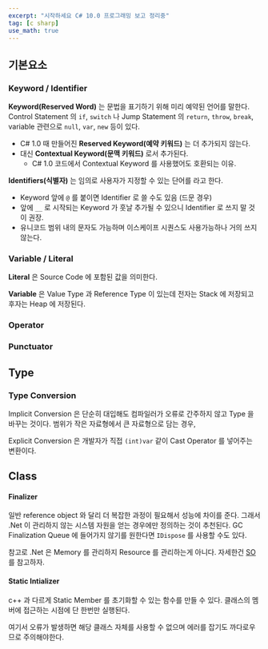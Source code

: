 ```yaml
---
excerpt: "시작하세요 C# 10.0 프로그래밍 보고 정리중"
tag: [c sharp]
use_math: true
---
```


## 기본요소

### Keyword / Identifier

__Keyword(Reserved Word)__ 는 문법을 표기하기 위해 미리 예약된 언어를 말한다. 
Control Statement 의 ```if```, ```switch``` 나 
Jump Statement 의 ```return```, ```throw```, ```break```,
variable 관련으로 ```null```, ```var```, ```new``` 등이 있다.
+ C# 1.0 때 만들어진 __Reserved Keyword(예약 키워드)__ 는 더 추가되지 않는다.
+ 대신 __Contextual Keyword(문맥 키워드)__ 로서 추가된다.
  + C# 1.0 코드에서 Contextual Keyword 를 사용했어도 호환되는 이유.

 __Identifiers(식별자)__ 는 임의로 사용자가 지정할 수 있는 단어를 라고 한다.
+ Keyword 앞에 ```@``` 를 붙이면 Identifier 로 쓸 수도 있음 (드문 경우)
+ 앞에 ```__``` 로 시작되는 Keyword 가 훗날 추가될 수 있으니 Identifier 로 쓰지 말 것이 권장.
+ 유니코드 범위 내의 문자도 가능하며 이스케이프 시퀀스도 사용가능하나 거의 쓰지 않는다.

### Variable / Literal

__Literal__ 은 Source Code 에 포함된 값을 의미한다. 

__Variable__ 은 Value Type 과 Reference Type 이 있는데 전자는 Stack 에 저장되고 후자는 Heap 에 저장된다.

### Operator

### Punctuator


## Type

### Type Conversion

Implicit Conversion 은 단순히 대입해도 컴파일러가 오류로 간주하지 않고 Type 을 바꾸는 것이다. 범위가 작은 자료형에서 큰 자료형으로 담는 경우, 

Explicit Conversion 은 개발자가 직접 ```(int)var``` 같이 Cast Operator 를 넣어주는 변환이다.

## Class

#### Finalizer

일반 reference object 와 달리 더 복잡한 과정이 필요해서 성능에 차이를 준다. 그래서 .Net 이 관리하지 않는 시스템 자원을 얻는 경우에만 정의하는 것이 추천된다. GC Finalization Queue 에 들어가지 않기를 원한다면 ```IDispose``` 를 사용할 수도 있다.

참고로 .Net 은 Memory 를 관리하지 Resource 를 관리하는게 아니다. 자세한건 [SO](https://stackoverflow.com/questions/35386769/why-net-cannot-manage-unmanaged-memory)를 참고하자.

#### Static Intializer

c++ 과 다르게 Static Member 를 초기화할 수 있는 함수를 만들 수 있다. 클래스의 멤버에 접근하는 시점에 단 한번만 실행된다.

여기서 오류가 발생하면 해당 클래스 자체를 사용할 수 없으며 에러를 잡기도 까다로우므로 주의해야한다.